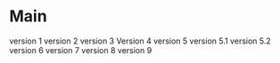 # Main
version 1
version 2
version 3
Version 4
version 5
	version 5.1
  version 5.2
version 6
version 7
version 8
version 9
